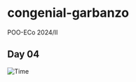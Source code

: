 # congenial-garbanzo
POO-ECo 2024/II

## Day 04 ##

![Time](http://www.plantuml.com/plantuml/proxy?cache=no&src=https://github.com/masmangan/congenial-garbanzo/blob/main/day04/ccc_time.h.puml )
